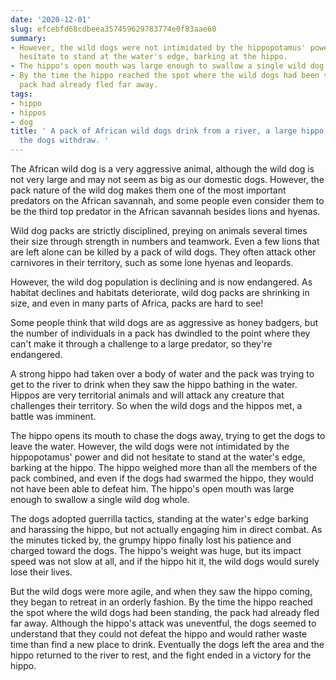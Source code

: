```yaml
---
date: '2020-12-01'
slug: efcebfd68cdbeea357459629783774e0f83aae60
summary:
- However, the wild dogs were not intimidated by the hippopotamus' power and did not
  hesitate to stand at the water's edge, barking at the hippo.
- The hippo's open mouth was large enough to swallow a single wild dog whole.
- By the time the hippo reached the spot where the wild dogs had been standing, the
  pack had already fled far away.
tags:
- hippo
- hippos
- dog
title: ' A pack of African wild dogs drink from a river, a large hippo attacks, and
  the dogs withdraw. '
---
```


 The African wild dog is a very aggressive animal, although the wild dog is not very large and may not seem as big as our domestic dogs. However, the pack nature of the wild dog makes them one of the most important predators on the African savannah, and some people even consider them to be the third top predator in the African savannah besides lions and hyenas.

Wild dog packs are strictly disciplined, preying on animals several times their size through strength in numbers and teamwork. Even a few lions that are left alone can be killed by a pack of wild dogs. They often attack other carnivores in their territory, such as some lone hyenas and leopards.

However, the wild dog population is declining and is now endangered. As habitat declines and habitats deteriorate, wild dog packs are shrinking in size, and even in many parts of Africa, packs are hard to see!

Some people think that wild dogs are as aggressive as honey badgers, but the number of individuals in a pack has dwindled to the point where they can't make it through a challenge to a large predator, so they're endangered.

A strong hippo had taken over a body of water and the pack was trying to get to the river to drink when they saw the hippo bathing in the water. Hippos are very territorial animals and will attack any creature that challenges their territory. So when the wild dogs and the hippos met, a battle was imminent.

The hippo opens its mouth to chase the dogs away, trying to get the dogs to leave the water. However, the wild dogs were not intimidated by the hippopotamus' power and did not hesitate to stand at the water's edge, barking at the hippo. The hippo weighed more than all the members of the pack combined, and even if the dogs had swarmed the hippo, they would not have been able to defeat him. The hippo's open mouth was large enough to swallow a single wild dog whole.

The dogs adopted guerrilla tactics, standing at the water's edge barking and harassing the hippo, but not actually engaging him in direct combat. As the minutes ticked by, the grumpy hippo finally lost his patience and charged toward the dogs. The hippo's weight was huge, but its impact speed was not slow at all, and if the hippo hit it, the wild dogs would surely lose their lives.

But the wild dogs were more agile, and when they saw the hippo coming, they began to retreat in an orderly fashion. By the time the hippo reached the spot where the wild dogs had been standing, the pack had already fled far away. Although the hippo's attack was uneventful, the dogs seemed to understand that they could not defeat the hippo and would rather waste time than find a new place to drink. Eventually the dogs left the area and the hippo returned to the river to rest, and the fight ended in a victory for the hippo.

 
        